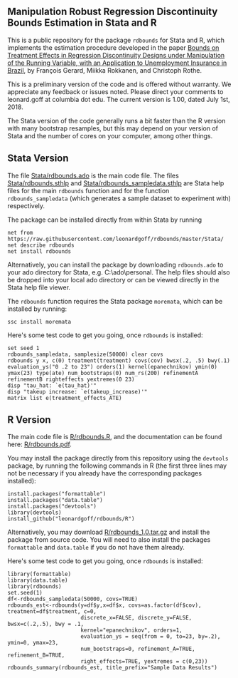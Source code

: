 ## Manipulation Robust Regression Discontinuity Bounds Estimation in Stata and R

This is a public repository for the package ```rdbounds``` for Stata and R, which implements the estimation procedure developed in the paper [Bounds on Treatment Effects in Regression Discontinuity Designs under Manipulation of the Running Variable, with an Application to Unemployment Insurance in Brazil](http://www.nber.org/papers/w22892 "NBER Working Paper"), by François Gerard, Miikka Rokkanen, and Christoph Rothe.

This is a preliminary version of the code and is offered without warranty. We appreciate any feedback or issues noted. Please direct your comments to leonard.goff at columbia dot edu. The current version is 1.00, dated July 1st, 2018.

The Stata version of the code generally runs a bit faster than the R version with many bootstrap resamples, but this may depend on your version of Stata and the number of cores on your computer, among other things.

## Stata Version

The file [Stata/rdbounds.ado](Stata/rdbounds.ado) is the main code file. The files [Stata/rdbounds.sthlp](Stata/rdbounds_sampledata.sthlp) and [Stata/rdbounds_sampledata.sthlp](Stata/rdbounds.sthlp) are Stata help files for the main ```rdbounds``` function and for the function ```rdbounds_sampledata``` (which generates a sample dataset to experiment with) respectively.

The package can be installed directly from within Stata by running
```
net from https://raw.githubusercontent.com/leonardgoff/rdbounds/master/Stata/
net describe rdbounds
net install rdbounds
```

Alternatively, you can install the package by downloading ```rdbounds.ado``` to your ado directory for Stata, e.g. C:\ado\personal. The help files should also be dropped into your local ado directory or can be viewed directly in the Stata help file viewer. 

The ```rdbounds``` function requires the Stata package ```moremata```, which can be installed by running:
```
ssc install moremata
```

Here's some test code to get you going, once ```rdbounds``` is installed:

```
set seed 1
rdbounds_sampledata, samplesize(50000) clear covs
rdbounds y x, c(0) treatment(treatment) covs(cov) bwsx(.2, .5) bwy(.1) evaluation_ys("0 .2 to 23") orders(1) kernel(epanechnikov) ymin(0) ymax(23) type(ate) num_bootstraps(0) num_rs(200) refinementA refinementB righteffects yextremes(0 23)
disp "tau_hat: `e(tau_hat)'"
disp "takeup increase: `e(takeup_increase)'"
matrix list e(treatment_effects_ATE)
```

## R Version

The main code file is [R/rdbounds.R](R/rdbounds.R), and the documentation can be found here: [R/rdbounds.pdf](R/rdbounds.pdf).

You may install the package directly from this repository using the ```devtools``` package, by running the following commands in R (the first three lines may not be necessary if you already have the corresponding packages installed):

```{r}
install.packages("formattable")
install.packages("data.table")
install.packages("devtools")
library(devtools)
install_github("leonardgoff/rdbounds/R")
```

Alternatively, you may download [R/rdbounds_1.0.tar.gz](R/rdbounds_1.0.tar.gz) and install the package from source code. You will need to also install the packages ```formattable``` and ```data.table``` if you do not have them already.

Here's some test code to get you going, once ```rdbounds``` is installed:

```{r}
library(formattable)
library(data.table)
library(rdbounds)
set.seed(1)
df<-rdbounds_sampledata(50000, covs=TRUE)
rdbounds_est<-rdbounds(y=df$y,x=df$x, covs=as.factor(df$cov), treatment=df$treatment, c=0,
                       discrete_x=FALSE, discrete_y=FALSE, bwsx=c(.2,.5), bwy = .1,
                       kernel="epanechnikov", orders=1,
                       evaluation_ys = seq(from = 0, to=23, by=.2), ymin=0, ymax=23,
                       num_bootstraps=0, refinement_A=TRUE, refinement_B=TRUE, 
                       right_effects=TRUE, yextremes = c(0,23))
rdbounds_summary(rdbounds_est, title_prefix="Sample Data Results")
```